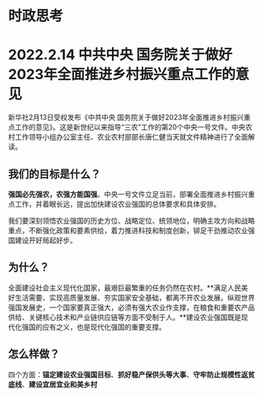 # 时政思考

# 2022.2.14 中共中央 国务院关于做好2023年全面推进乡村振兴重点工作的意见

新华社2月13日受权发布《中共中央 国务院关于做好2023年全面推进乡村振兴重点工作的意见》。这是新世纪以来指导“三农”工作的第20个中央一号文件。中央农村工作领导小组办公室主任、农业农村部部长唐仁健当天就文件精神进行了全面解读。

## 我们的目标是什么？

**强国必先强农，农强方能国强**。中央一号文件立足当前，部署全面推进乡村振兴重点工作，并着眼长远，提出加快建设农业强国的总体要求和具体安排。

我们要深刻领悟农业强国的历史方位、战略定位、统领地位，明确主攻方向和战略重点，不断强化政策和要素供给，着力推进科技和制度创新，铆足干劲推动农业强国建设开好局起好步。



## 为什么？

全面建设社会主义现代化国家，最艰巨最繁重的任务仍然在农村。**满足人民美好生活需要、实现高质量发展、夯实国家安全基础，都离不开农业发展。纵观世界强国发展史，一个国家要真正强大，必须有强大农业作支撑，在粮食和重要农产品供给、关键核心技术和产业链供应链等方面不受制于人。**建设农业强国既是现代化强国的应有之义，也是现代化强国的重要支撑。



## 怎么样做？

四个方面：**锚定建设农业强国目标**、**抓好稳产保供头等大事**、**守牢防止规模性返贫底线**、**建设宜居宜业和美乡村**